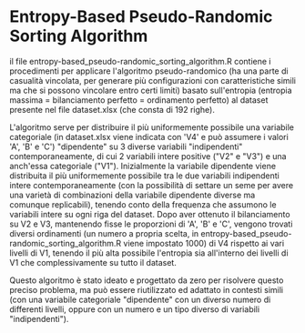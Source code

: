 # Entropy-Based Pseudo-Randomic Sorting Algorithm

il file entropy-based_pseudo-randomic_sorting_algorithm.R contiene i procedimenti per applicare l'algoritmo pseudo-randomico (ha una parte di casualità vincolata, per generare più configurazioni con caratteristiche simili ma che si possono vincolare entro certi limiti) basato sull'entropia (entropia massima = bilanciamento perfetto = ordinamento perfetto) al dataset presente nel file dataset.xlsx (che consta di 192 righe). 

L'algoritmo serve per distribuire il più uniformemente possibile una variabile categoriale (in dataset.xlsx viene indicata con 'V4' e può assumere i valori 'A', 'B' e 'C') "dipendente" su 3 diverse variabili "indipendenti" contemporaneamente, di cui 2 variabili intere positive ("V2" e "V3") e una anch'essa categoriale ("V1"). Inizialmente la variabile dipendente viene distribuita il più uniformemente possibile tra le due variabili indipendenti intere contemporaneamente (con la possibilità di settare un seme per avere una varietà di combinazioni della variabile dipendente diverse ma comunque replicabili), tenendo conto della frequenza che assumono le variabili intere su ogni riga del dataset. Dopo aver ottenuto il bilanciamento su V2 e V3, mantenendo fisse le proporzioni di 'A', 'B' e 'C', vengono trovati diversi ordinamenti (un numero a propria scelta, in entropy-based_pseudo-randomic_sorting_algorithm.R viene impostato 1000) di V4 rispetto ai vari livelli di V1, tenendo il più alta possibile l'entropia sia all'interno dei livelli di V1 che complessivamente su tutto il dataset.

Questo algoritmo è stato ideato e progettato da zero per risolvere questo preciso problema, ma può essere riutilizzato ed adattato in contesti simili (con una variabile categoriale "dipendente" con un diverso numero di differenti livelli, oppure con un numero e un tipo diverso di variabili "indipendenti").
